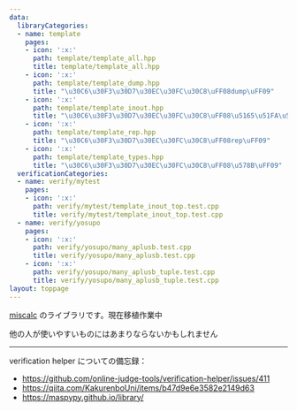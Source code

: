 ```yaml
---
data:
  libraryCategories:
  - name: template
    pages:
    - icon: ':x:'
      path: template/template_all.hpp
      title: template/template_all.hpp
    - icon: ':x:'
      path: template/template_dump.hpp
      title: "\u30C6\u30F3\u30D7\u30EC\u30FC\u30C8\uFF08dump\uFF09"
    - icon: ':x:'
      path: template/template_inout.hpp
      title: "\u30C6\u30F3\u30D7\u30EC\u30FC\u30C8\uFF08\u5165\u51FA\u529B\uFF09"
    - icon: ':x:'
      path: template/template_rep.hpp
      title: "\u30C6\u30F3\u30D7\u30EC\u30FC\u30C8\uFF08rep\uFF09"
    - icon: ':x:'
      path: template/template_types.hpp
      title: "\u30C6\u30F3\u30D7\u30EC\u30FC\u30C8\uFF08\u578B\uFF09"
  verificationCategories:
  - name: verify/mytest
    pages:
    - icon: ':x:'
      path: verify/mytest/template_inout_top.test.cpp
      title: verify/mytest/template_inout_top.test.cpp
  - name: verify/yosupo
    pages:
    - icon: ':x:'
      path: verify/yosupo/many_aplusb.test.cpp
      title: verify/yosupo/many_aplusb.test.cpp
    - icon: ':x:'
      path: verify/yosupo/many_aplusb_tuple.test.cpp
      title: verify/yosupo/many_aplusb_tuple.test.cpp
layout: toppage
---
```

[miscalc](https://x.com/miscalc53) のライブラリです。現在移植作業中

他の人が使いやすいものにはあまりならないかもしれません

---

verification helper についての備忘録：
- https://github.com/online-judge-tools/verification-helper/issues/411
- https://qiita.com/KakurenboUni/items/b47d9e6e3582e2149d63
- https://maspypy.github.io/library/
